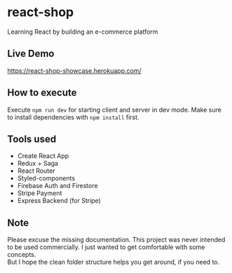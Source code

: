 # react-shop

Learning React by building an e-commerce platform

## Live Demo

https://react-shop-showcase.herokuapp.com/

## How to execute

Execute `npm run dev` for starting client and server in dev mode. Make sure to install dependencies with `npm install` first.

## Tools used

- Create React App
- Redux + Saga
- React Router
- Styled-components
- Firebase Auth and Firestore
- Stripe Payment
- Express Backend (for Stripe)

## Note

Please excuse the missing documentation. This project was never intended to be used commercially. I just wanted to get comfortable with some concepts.  
But I hope the clean folder structure helps you get around, if you need to.

